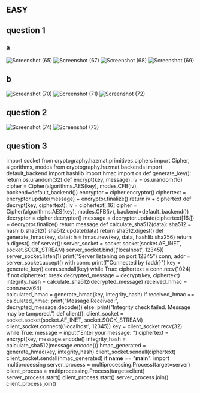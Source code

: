 ## EASY
## question 1
### a

![Screenshot (65)](https://github.com/AdwaithaV/bi0s-recruitment-/assets/142923950/58a7b0d2-3d51-4ece-8c9a-289190a07a05)
![Screenshot (67)](https://github.com/AdwaithaV/bi0s-recruitment-/assets/142923950/2b93c5d9-bb2b-451b-bcd4-469ff6e67103)
![Screenshot (68)](https://github.com/AdwaithaV/bi0s-recruitment-/assets/142923950/99a52e26-e6d1-463c-b85f-8ca1b9355256)
![Screenshot (69)](https://github.com/AdwaithaV/bi0s-recruitment-/assets/142923950/fb9accd0-67e9-460a-817b-37ab295e675f)
## b

![Screenshot (70)](https://github.com/AdwaithaV/bi0s-recruitment-/assets/142923950/1f359b6a-cf41-4e50-b337-90ef3fa1e16f)
![Screenshot (71)](https://github.com/AdwaithaV/bi0s-recruitment-/assets/142923950/ce14e1d9-e263-4c5e-adda-897b03f4a49d)
![Screenshot (72)](https://github.com/AdwaithaV/bi0s-recruitment-/assets/142923950/5e48b198-d4b4-4064-8842-9c0e514887e7)
## question 2 

![Screenshot (74)](https://github.com/AdwaithaV/bi0s-recruitment-/assets/142923950/dd8056b5-458a-4bf6-a123-47ee859d2203)
![Screenshot (73)](https://github.com/AdwaithaV/bi0s-recruitment-/assets/142923950/e349fc89-45c4-489f-a4d7-13403a8a3ae6)

## question 3
import socket
from cryptography.hazmat.primitives.ciphers import Cipher, algorithms, modes
from cryptography.hazmat.backends import default_backend
import hashlib
import hmac
import os
def generate_key():
    return os.urandom(32)
def encrypt(key, message):
    iv = os.urandom(16)
    cipher = Cipher(algorithms.AES(key), modes.CFB(iv), backend=default_backend())
    encryptor = cipher.encryptor()
    ciphertext = encryptor.update(message) + encryptor.finalize()
    return iv + ciphertext
def decrypt(key, ciphertext):
    iv = ciphertext[:16]
    cipher = Cipher(algorithms.AES(key), modes.CFB(iv), backend=default_backend())
    decryptor = cipher.decryptor()
    message = decryptor.update(ciphertext[16:]) + decryptor.finalize()
    return message
def calculate_sha512(data):
    sha512 = hashlib.sha512()
    sha512.update(data)
    return sha512.digest()
def generate_hmac(key, data):
    h = hmac.new(key, data, hashlib.sha256)
    return h.digest()
def server():
    server_socket = socket.socket(socket.AF_INET, socket.SOCK_STREAM)
    server_socket.bind(('localhost', 12345))
    server_socket.listen(1)
    print("Server listening on port 12345")
    conn, addr = server_socket.accept()
    with conn:
        print(f"Connected by {addr}")
        key = generate_key()
        conn.sendall(key)
        while True:
            ciphertext = conn.recv(1024)
        if not ciphertext:
                break
            decrypted_message = decrypt(key, ciphertext)
            integrity_hash = calculate_sha512(decrypted_message)
            received_hmac = conn.recv(64)    
            calculated_hmac = generate_hmac(key, integrity_hash)
            if received_hmac == calculated_hmac:
                print("Message Received:", decrypted_message.decode())
            else:
                print("Integrity check failed. Message may be tampered.")
def client():
    client_socket = socket.socket(socket.AF_INET, socket.SOCK_STREAM)
    client_socket.connect(('localhost', 12345))
    key = client_socket.recv(32)
    while True:
        message = input("Enter your message: ")
        ciphertext = encrypt(key, message.encode()
        integrity_hash = calculate_sha512(message.encode())
        hmac_generated = generate_hmac(key, integrity_hash)
        client_socket.sendall(ciphertext)
        client_socket.sendall(hmac_generated)
if __name__ == "__main__":
    import multiprocessing
 server_process = multiprocessing.Process(target=server)
    client_process = multiprocessing.Process(target=client)
    server_process.start()
    client_process.start()
    server_process.join()
    client_process.join()

